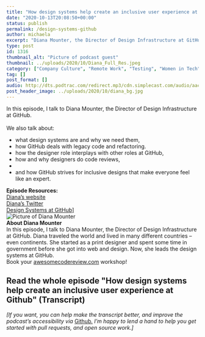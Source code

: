 ```yaml
---
title: "How design systems help create an inclusive user experience at Github"
date: "2020-10-13T20:08:50+00:00"
status: publish
permalink: /design-systems-github
author: michaela
excerpt: "Diana Mounter, the Director of Design Infrastructure at GitHub, tells us about Design Systems and legacy code at Github."
type: post
id: 1316
thumbnail_alt: "Picture of podcast guest"
thumbnail: ../uploads/2020/10/Diana_Full_Res.jpeg
category: ["Company Culture", "Remote Work", "Testing", "Women in Tech"]
tag: []
post_format: []
audio: http://dts.podtrac.com/redirect.mp3/cdn.simplecast.com/audio/aaca909a-e34f-49ae-a86f-f59e4fa807f0/episodes/ffd16e2f-0b97-478b-9ac0-bac75ae61e82/audio/35bae655-7404-44c5-ac0f-827d54a1bed7/default_tc.mp3
post_header_image: ../uploads/2020/10/diana_bg.jpg
---
```


<div class="episode-about">
In this episode, I talk to Diana Mounter, the Director of Design Infrastructure at GitHub.
<br/> <br/>We also talk about:
<ul>
<li> what design systems are and why we need them,</li>
<li> how GitHub deals with legacy code and refactoring.</li>
<li> how the designer role interplays with other roles at GitHub,</li>
<li> how and why designers do code reviews,<li>
<li> and how GitHub strives for inclusive designs that make everyone feel like an expert.</li>
</ul>
</div>
<div class=" episode-links">
<b>Episode Resources:</b><br/>
<a href="https://broccolini.net/">Diana’s website</a><br/>
<a href="https://twitter.com/broccolini">Diana’s Twitter</a><br/>
<a href="https://medium.com/@broccolini/design-systems-at-github-c8e5378d2542">Design Systems at GitHub]</a><br/>
</div>

<div class="row pt-2 align-items-center">
<div class="col-4 guest-picture">
<img src="../uploads/2020/10/Diana_Full_Res.jpeg" alt="Picture of Diana Mounter"/>
</div>
<div class="col-8 guest-about">
<b>About Diana Mounter</b><br/>
In this episode, I talk to Diana Mounter, the Director of Design Infrastructure at GitHub. Diana traveled the world and lived in many different countries – even continents. She started as a print designer and spent some time in government before she got into web and design. Now, she leads the design systems at GitHub.
</div>
</div>

<div class="sponsorship">
Book your <a href="https://www.michaelagreiler.com/workshops">awesomecodereview.com</a> workshop!
</div>


## Read the whole episode "How design systems help create an inclusive user experience at Github" (Transcript)

_\[If you want, you can help make the transcript better, and improve the podcast’s accessibility via_ [Github](https://github.com/mgreiler/se-unlocked/tree/master/Transcripts)_[.](https://github.com/mgreiler/se-unlocked/tree/master/Transcripts) I’m happy to lend a hand to help you get started with pull requests, and open source work.\]_

